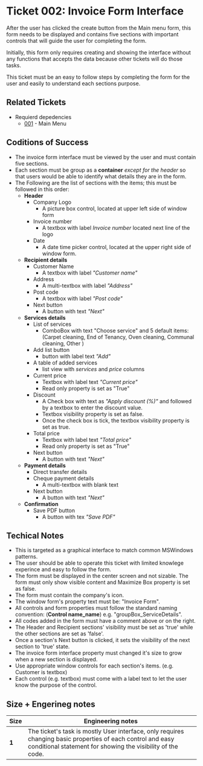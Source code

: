 Ticket 002:  Invoice Form Interface
=======================

After the user has clicked the create button from the Main menu form, this form needs to be displayed and contains five sections with important controls that will guide the user for completing the form. 

Initially, this form only requires creating and showing the interface without any functions that accepts the data because other tickets will do those tasks. 

This ticket must be an easy to follow steps by completing the form for the user and easily to understand each sections purpose. 


Related Tickets
---------------
* Requierd depedencies
    * [001](./001.md) - Main Menu

Coditions of Success
--------------------
* The invoice form interface must be viewed by the user and must contain five sections.
* Each section must be group as a **container** *except for the header* so that users would be able to identify what details they are in the form. 
* The Following are the list of sections with the items; this must be followed in this order:
    * **Header** 
        * Company Logo 
            * A picture box control, located at upper left side of window form
        * Invoice number
            *  A textbox with label *Invoice number* located next line of the logo
        * Date
            * A date time picker control, located at the upper right side of window form.
    * **Recipient details** 
        * Customer Name 
            * A textbox with label *"Customer name"*
        * Address
            * A multi-textbox with label *"Address"*
        * Post code
            * A textbox with label *"Post code"*
        * Next button
            * A button with text *"Next"*
    * **Services details** 
        * List of services
            *  ComboBox with text "Choose service" and 5 default items:
             (Carpet cleaning, End of Tenancy, Oven cleaning, Communal cleaning, Other )
        * Add list button
            *  button with label text *"Add"*
        * A table of added services
            *  list view with *services* and *price* columns
        * Current price
            *  Textbox with label text *"Current price"*
            *  Read only property is set as "True"
        * Discount 
            * A Check box with text as *"Apply discount (%)"* and followed by a textbox to enter the discount value. 
            * Textbox visibility property is set as false.
            * Once the check box is tick, the textbox visibility property is set as true.
        * Total price 
            * Textbox with label text *"Total price"*
            * Read only property is set as "True"
        * Next button
            * A button with text *"Next"*
    * **Payment details**
        * Direct transfer details
        * Cheque payment details
            * A multi-textbox with blank text
        * Next button
            * A button with text *"Next"*
    * **Confirmation**
        * Save PDF button
            * A button with tex *"Save PDF"*


Techical Notes
--------------
* This is targeted as a graphical interface to match common MSWindows patterns.
*  The user should be able to operate this ticket with limited knowlege experince and easy to follow the form. 
*  The form must be displayed in the center screen and not sizable. The form must only show visible content and  Maximize Box property is set as false. 
* The form must contain the company's icon.
* The window form's property text must be: "Invoice Form".
* All controls and form properties must follow the standard naming convention: (**Control name_name**) e.g. "groupBox_ServiceDetails".
* All codes added in the form must have a comment above or on the right. 
* The Header and Recipient sections' visibility must be set as 'true' while the other sections are set as 'false'.
* Once a section's Next button is clicked, it sets the visibility of the next section to 'true' state.
* The invoice form interface property must changed it's size to grow when a new section is displayed.
* Use appropriate window controls for each section's items. (e.g. Customer is textbox)
* Each control (e.g. textbox) must come with a label text to let the user know the purpose of the control.


Size + Engerineg notes
----------------------
| Size | Engineering notes | 
| -------- | -------- |
| **1**    | The ticket's task is mostly User interface, only requires changing basic properties of each control and easy conditional statement for showing the visibility of the code. | 
